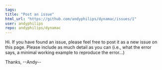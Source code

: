 ```yaml
---
tags: 
title: "Post an issue"
html_url: "https://github.com/andyphilips/dynamac/issues/1"
user: andyphilips
repo: andyphilips/dynamac
---
```


Hi. If you have found an issue, please feel free to post it as a new issue on this page. Please include as much detail as you can (i.e., what the error says, a minimal working example to reproduce the error...)

Thanks,
   --Andy--
